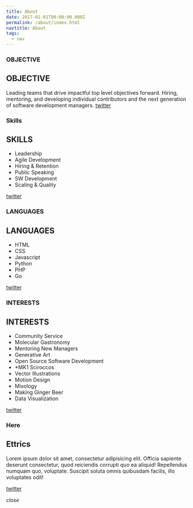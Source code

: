 ```yaml
---
title: About
date: 2017-01-01T00:00:00.000Z
permalink: /about/index.html
navtitle: About
tags:
  - nav
---
```


<section class="strips">
<article class="strips__strip">
<div class="strip__content">
<h1 class="strip__title" data-name="Lorem">OBJECTIVE</h1>
<div class="strip__inner-text">

## OBJECTIVE

Leading teams that drive impactful top level objectives forward.
Hiring, mentoring, and developing individual contributors and the next generation of software development managers.
[twitter](https://twitter.com/pixelarchitect)
</div>
</div>
</article>
<article class="strips__strip">
<div class="strip__content">
<h1 class="strip__title" data-name="Ipsum">Skills</h1>
<div class="strip__inner-text">

## SKILLS

* Leadership
* Agile Development
* Hiring & Retention
* Public Speaking
* SW Development
* Scaling & Quality

[twitter](https://twitter.com/pixelarchitect)

</div>
</div>
</article>
<article class="strips__strip">
<div class="strip__content">
<h1 class="strip__title" data-name="Dolor">LANGUAGES</h1>
<div class="strip__inner-text">

## LANGUAGES

* HTML
* CSS
* Javascript
* Python
* PHP
* Go

[twitter](https://twitter.com/pixelarchitect)

</div>
</div>
</article>
<article class="strips__strip">
<div class="strip__content">
<h1 class="strip__title" data-name="Sit">INTERESTS</h1>
<div class="strip__inner-text">

## INTERESTS

* Community Service
* Molecular Gastronomy
* Mentoring New Managers
* Generative Art
* Open Source Software Development
* \*MK1 Sciroccos
* Vector Illustrations
* Motion Design
* Mixology
* Making Ginger Beer
* Data Visualization

[twitter](https://twitter.com/pixelarchitect)

</div>
</div>
</article>
<article class="strips__strip">
<div class="strip__content">
<h1 class="strip__title" data-name="Amet">Here</h1>
<div class="strip__inner-text">

## Ettrics

Lorem ipsum dolor sit amet, consectetur adipisicing elit. Officia sapiente deserunt consectetur, quod reiciendis corrupti quo ea aliquid! Repellendus numquam quo, voluptate. Suscipit soluta omnis quibusdam facilis, illo voluptates odit!

[twitter](https://twitter.com/pixelarchitect)
</div>
</div>
</article>
<i class="fa fa-close strip__close">close</i>
</section>
